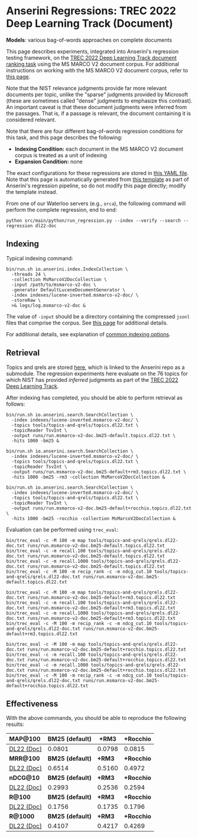 # Anserini Regressions: TREC 2022 Deep Learning Track (Document)

**Models**: various bag-of-words approaches on complete documents

This page describes experiments, integrated into Anserini's regression testing framework, on the [TREC 2022 Deep Learning Track document ranking task](https://trec.nist.gov/data/deep2022.html) using the MS MARCO V2 document corpus.
For additional instructions on working with the MS MARCO V2 document corpus, refer to [this page](../../docs/experiments-msmarco-v2.md).

Note that the NIST relevance judgments provide far more relevant documents per topic, unlike the "sparse" judgments provided by Microsoft (these are sometimes called "dense" judgments to emphasize this contrast).
An important caveat is that these document judgments were inferred from the passages.
That is, if a passage is relevant, the document containing it is considered relevant.

Note that there are four different bag-of-words regression conditions for this task, and this page describes the following:

+ **Indexing Condition:** each document in the MS MARCO V2 document corpus is treated as a unit of indexing
+ **Expansion Condition:** none

The exact configurations for these regressions are stored in [this YAML file](../../src/main/resources/regression/dl22-doc.yaml).
Note that this page is automatically generated from [this template](../../src/main/resources/docgen/templates/dl22-doc.template) as part of Anserini's regression pipeline, so do not modify this page directly; modify the template instead.

From one of our Waterloo servers (e.g., `orca`), the following command will perform the complete regression, end to end:

```
python src/main/python/run_regression.py --index --verify --search --regression dl22-doc
```

## Indexing

Typical indexing command:

```
bin/run.sh io.anserini.index.IndexCollection \
  -threads 24 \
  -collection MsMarcoV2DocCollection \
  -input /path/to/msmarco-v2-doc \
  -generator DefaultLuceneDocumentGenerator \
  -index indexes/lucene-inverted.msmarco-v2-doc/ \
  -storeRaw \
  >& logs/log.msmarco-v2-doc &
```

The value of `-input` should be a directory containing the compressed `jsonl` files that comprise the corpus.
See [this page](../../docs/experiments-msmarco-v2.md) for additional details.

For additional details, see explanation of [common indexing options](../../docs/common-indexing-options.md).

## Retrieval

Topics and qrels are stored [here](https://github.com/castorini/anserini-tools/tree/master/topics-and-qrels), which is linked to the Anserini repo as a submodule.
The regression experiments here evaluate on the 76 topics for which NIST has provided _inferred_ judgments as part of the [TREC 2022 Deep Learning Track](https://trec.nist.gov/data/deep2022.html).

After indexing has completed, you should be able to perform retrieval as follows:

```
bin/run.sh io.anserini.search.SearchCollection \
  -index indexes/lucene-inverted.msmarco-v2-doc/ \
  -topics tools/topics-and-qrels/topics.dl22.txt \
  -topicReader TsvInt \
  -output runs/run.msmarco-v2-doc.bm25-default.topics.dl22.txt \
  -hits 1000 -bm25 &

bin/run.sh io.anserini.search.SearchCollection \
  -index indexes/lucene-inverted.msmarco-v2-doc/ \
  -topics tools/topics-and-qrels/topics.dl22.txt \
  -topicReader TsvInt \
  -output runs/run.msmarco-v2-doc.bm25-default+rm3.topics.dl22.txt \
  -hits 1000 -bm25 -rm3 -collection MsMarcoV2DocCollection &

bin/run.sh io.anserini.search.SearchCollection \
  -index indexes/lucene-inverted.msmarco-v2-doc/ \
  -topics tools/topics-and-qrels/topics.dl22.txt \
  -topicReader TsvInt \
  -output runs/run.msmarco-v2-doc.bm25-default+rocchio.topics.dl22.txt \
  -hits 1000 -bm25 -rocchio -collection MsMarcoV2DocCollection &
```

Evaluation can be performed using `trec_eval`:

```
bin/trec_eval -c -M 100 -m map tools/topics-and-qrels/qrels.dl22-doc.txt runs/run.msmarco-v2-doc.bm25-default.topics.dl22.txt
bin/trec_eval -c -m recall.100 tools/topics-and-qrels/qrels.dl22-doc.txt runs/run.msmarco-v2-doc.bm25-default.topics.dl22.txt
bin/trec_eval -c -m recall.1000 tools/topics-and-qrels/qrels.dl22-doc.txt runs/run.msmarco-v2-doc.bm25-default.topics.dl22.txt
bin/trec_eval -c -M 100 -m recip_rank -c -m ndcg_cut.10 tools/topics-and-qrels/qrels.dl22-doc.txt runs/run.msmarco-v2-doc.bm25-default.topics.dl22.txt

bin/trec_eval -c -M 100 -m map tools/topics-and-qrels/qrels.dl22-doc.txt runs/run.msmarco-v2-doc.bm25-default+rm3.topics.dl22.txt
bin/trec_eval -c -m recall.100 tools/topics-and-qrels/qrels.dl22-doc.txt runs/run.msmarco-v2-doc.bm25-default+rm3.topics.dl22.txt
bin/trec_eval -c -m recall.1000 tools/topics-and-qrels/qrels.dl22-doc.txt runs/run.msmarco-v2-doc.bm25-default+rm3.topics.dl22.txt
bin/trec_eval -c -M 100 -m recip_rank -c -m ndcg_cut.10 tools/topics-and-qrels/qrels.dl22-doc.txt runs/run.msmarco-v2-doc.bm25-default+rm3.topics.dl22.txt

bin/trec_eval -c -M 100 -m map tools/topics-and-qrels/qrels.dl22-doc.txt runs/run.msmarco-v2-doc.bm25-default+rocchio.topics.dl22.txt
bin/trec_eval -c -m recall.100 tools/topics-and-qrels/qrels.dl22-doc.txt runs/run.msmarco-v2-doc.bm25-default+rocchio.topics.dl22.txt
bin/trec_eval -c -m recall.1000 tools/topics-and-qrels/qrels.dl22-doc.txt runs/run.msmarco-v2-doc.bm25-default+rocchio.topics.dl22.txt
bin/trec_eval -c -M 100 -m recip_rank -c -m ndcg_cut.10 tools/topics-and-qrels/qrels.dl22-doc.txt runs/run.msmarco-v2-doc.bm25-default+rocchio.topics.dl22.txt
```

## Effectiveness

With the above commands, you should be able to reproduce the following results:

| **MAP@100**                                                                                                  | **BM25 (default)**| **+RM3**  | **+Rocchio**|
|:-------------------------------------------------------------------------------------------------------------|-------------------|-----------|-------------|
| [DL22 (Doc)](https://microsoft.github.io/msmarco/TREC-Deep-Learning)                                         | 0.0801            | 0.0798    | 0.0815      |
| **MRR@100**                                                                                                  | **BM25 (default)**| **+RM3**  | **+Rocchio**|
| [DL22 (Doc)](https://microsoft.github.io/msmarco/TREC-Deep-Learning)                                         | 0.6514            | 0.5160    | 0.4972      |
| **nDCG@10**                                                                                                  | **BM25 (default)**| **+RM3**  | **+Rocchio**|
| [DL22 (Doc)](https://microsoft.github.io/msmarco/TREC-Deep-Learning)                                         | 0.2993            | 0.2536    | 0.2594      |
| **R@100**                                                                                                    | **BM25 (default)**| **+RM3**  | **+Rocchio**|
| [DL22 (Doc)](https://microsoft.github.io/msmarco/TREC-Deep-Learning)                                         | 0.1756            | 0.1735    | 0.1796      |
| **R@1000**                                                                                                   | **BM25 (default)**| **+RM3**  | **+Rocchio**|
| [DL22 (Doc)](https://microsoft.github.io/msmarco/TREC-Deep-Learning)                                         | 0.4107            | 0.4217    | 0.4269      |
